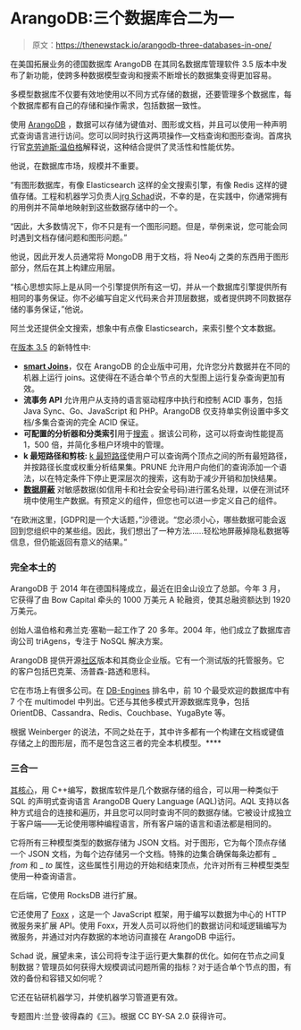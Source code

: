 # ArangoDB:三个数据库合二为一

> 原文：<https://thenewstack.io/arangodb-three-databases-in-one/>

在美国拓展业务的德国数据库 ArangoDB 在其同名数据库管理软件 3.5 版本中发布了新功能，使跨多种数据模型查询和搜索不断增长的数据集变得更加容易。

多模型数据库不仅要有效地使用以不同方式存储的数据，还要管理多个数据库，每个数据库都有自己的存储和操作需求，包括数据一致性。

使用 [ArangoDB](https://www.arangodb.com/) ，数据可以存储为键值对、图形或文档，并且可以使用一种声明式查询语言进行访问。您可以同时执行这两项操作—文档查询和图形查询。首席执行官[克劳迪斯·温伯格](https://twitter.com/weinberger?lang=en)解释说，这种结合提供了灵活性和性能优势。

他说，在数据库市场，规模并不重要。

“有图形数据库，有像 Elasticsearch 这样的全文搜索引擎，有像 Redis 这样的键值存储。工程和机器学习负责人[jrg Schad](https://www.linkedin.com/in/j%C3%B6rg-schad-945345a9/)说，不幸的是，在实践中，你通常拥有的用例并不简单地映射到这些数据存储中的一个。

“因此，大多数情况下，你不只是有一个图形问题。但是，举例来说，您可能会同时遇到文档存储问题和图形问题。”

他说，因此开发人员通常将 MongoDB 用于文档，将 Neo4j 之类的东西用于图形部分，然后在其上构建应用层。

“核心思想实际上是从同一个引擎提供所有这一切，并从一个数据库引擎提供所有相同的事务保证。你不必编写自定义代码来合并顶层数据，或者提供跨不同数据存储的事务保证，”他说。

阿兰戈还提供全文搜索，想象中有点像 Elasticsearch，来索引整个文本数据。

在[版本 3.5](https://www.arangodb.com/2019/08/multi-model-database-arangodb-3-5-released-distributed-joins-streaming-transactions-extended-graphdb-search-capabilities/) 的新特性中:

*   **[smart Joins](https://www.arangodb.com/arangodb-training-center/smart-joins-tutorial/)**，仅在 ArangoDB 的企业版中可用，允许您分片数据并在不同的机器上运行 joins。这使得在不适合单个节点的大型图上运行复杂查询更加有效。
*   **流事务 API** 允许用户从支持的语言驱动程序中执行和控制 ACID 事务，包括 Java Sync、Go、JavaScript 和 PHP。ArangoDB 仅支持单实例设置中多文档/多集合查询的完全 ACID 保证。
*   **可配置的分析器和分类索引**用于[搜索](https://www.arangodb.com/why-arangodb/full-text-search-engine-arangosearch/) 。据该公司称，这可以将查询性能提高 1，500 倍，并简化多租户环境中的管理。
*   **k 最短路径和剪枝:** [k 最短路径](https://www.arangodb.com/arangodb-training-center/graphs/k-shortest-paths-queries-in-aql/)使用户可以查询两个顶点之间的所有最短路径，并按路径长度或权重分析结果集。PRUNE 允许用户向他们的查询添加一个语法，以在特定条件下停止更深层次的搜索，这有助于减少开销和加快结果。
*   **[数据屏蔽](https://www.arangodb.com/arangodb-training-center/data-masking-tutorial/)** 对敏感数据(如信用卡和社会安全号码)进行匿名处理，以便在测试环境中使用生产数据。有预定义的组件，但您也可以进一步定义自己的组件。

“在欧洲这里，[GDPR]是一个大话题，”沙德说。“您必须小心，哪些数据可能会返回到您组织中的某些组。因此，我们想出了一种方法……轻松地屏蔽掉隐私数据等信息，但仍能返回有意义的结果。”

### 完全本土的

ArangoDB 于 2014 年在德国科隆成立，最近在旧金山设立了总部。今年 3 月，它获得了由 Bow Capital 牵头的 1000 万美元 A 轮融资，使其总融资额达到 1920 万美元。

创始人温伯格和弗兰克·塞勒一起工作了 20 多年。2004 年，他们成立了数据库咨询公司 triAgens，专注于 NoSQL 解决方案。

ArangoDB 提供开源[社区](https://github.com/arangodb/arangodb)版本和其商业企业版。它有一个测试版的托管服务。它的客户包括巴克莱、汤普森-路透和思科。

它在市场上有很多公司。在 [DB-Engines](https://db-engines.com/en/ranking) 排名中，前 10 个最受欢迎的数据库中有 7 个在 multimodel 中列出。它还与其他多模式开源数据库竞争，包括 OrientDB、Cassandra、Redis、Couchbase、YugaByte 等。

根据 Weinberger 的说法，不同之处在于，其中许多都有一个构建在文档或键值存储之上的图形层，而不是包含这三者的完全本机模型。****

### 三合一

[其核心](https://www.arangodb.com/arangodb-white-papers/white-paper-multi-model-database/)，用 C++编写，数据库软件是几个数据存储的组合，可以用一种类似于 SQL 的声明式查询语言 ArangoDB Query Language (AQL)访问。AQL 支持以各种方式组合的连接和遍历，并且您可以同时查询不同的数据存储。它被设计成独立于客户端——无论使用哪种编程语言，所有客户端的语言和语法都是相同的。

它将所有三种模型类型的数据存储为 JSON 文档。对于图形，它为每个顶点存储一个 JSON 文档，为每个边存储另一个文档。特殊的边集合确保每条边都有 _ *from* 和 _ *to* 属性，这些属性引用边的开始和结束顶点，允许对所有三种模型类型使用一种查询语言。

在后端，它使用 RocksDB 进行扩展。

它还使用了 [Foxx](https://www.arangodb.com/why-arangodb/foxx/) ，这是一个 JavaScript 框架，用于编写以数据为中心的 HTTP 微服务来扩展 API。使用 Foxx，开发人员可以将他们的数据访问和域逻辑编写为微服务，并通过对内存数据的本地访问直接在 ArangoDB 中运行。

Schad 说，展望未来，该公司将专注于运行更大集群的优化。如何在节点之间复制数据？管理员如何获得大规模调试问题所需的指标？对于适合单个节点的图，有效的备份和容错又如何呢？

它还在钻研机器学习，并使机器学习管道更有效。

专题图片:兰登·彼得森的《三》。根据 CC BY-SA 2.0 获得许可。

<svg xmlns:xlink="http://www.w3.org/1999/xlink" viewBox="0 0 68 31" version="1.1"><title>Group</title> <desc>Created with Sketch.</desc></svg>